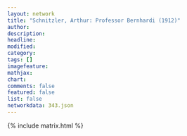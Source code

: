 ```yaml
---
layout: network
title: "Schnitzler, Arthur: Professor Bernhardi (1912)"
author:
description:
headline:
modified:
category:
tags: []
imagefeature: 
mathjax: 
chart: 
comments: false
featured: false
list: false
networkdata: 343.json
---
```

{% include matrix.html %}
